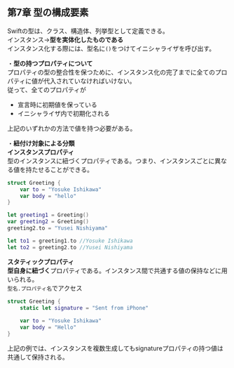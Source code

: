 第7章 型の構成要素
---
Swiftの型は、クラス、構造体、列挙型として定義できる。  
インスタンス→**型を実体化したものである**   
インスタンス化する際には、型名に`()`をつけてイニシャライザを呼び出す。

・**型の持つプロパティについて**  
プロパティの型の整合性を保つために、インスタンス化の完了までに全てのプロパティに値が代入されていなければいけない。  
従って、全てのプロパティが  
- 宣言時に初期値を保っている
- イニシャライザ内で初期化される  

上記のいずれかの方法で値を持つ必要がある。  

・**紐付け対象による分類**  
**インスタンスプロパティ**  
型のインスタンスに紐づくプロパティである。つまり、インスタンスごとに異なる値を持たせることができる。  
```Swift
struct Greeting {
    var to = "Yosuke Ishikawa"
    var body = "hello"
}

let greeting1 = Greeting()
var greeting2 = Greeting()
greeting2.to = "Yusei Nishiyama"

let to1 = greeting1.to //Yosuke Ishikawa
let to2 = greeting2.to //Yusei Nishiyama

```

**スタティックプロパティ**  
**型自身に紐づく**プロパティである。インスタンス間で共通する値の保持などに用いられる。  
`型名.プロパティ名`でアクセス
```Swift
struct Greeting {
    static let signature = "Sent from iPhone"
    
    var to = "Yosuke Ishikawa"
    var body = "Hello"
}
```
上記の例では、インスタンスを複数生成してもsignatureプロパティの持つ値は共通して保持される。  


